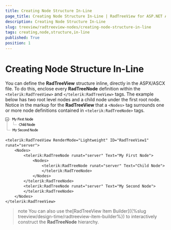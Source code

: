 ```yaml
---
title: Creating Node Structure In-Line
page_title: Creating Node Structure In-Line | RadTreeView for ASP.NET AJAX Documentation
description: Creating Node Structure In-Line
slug: treeview/radtreeview-nodes/creating-node-structure-in-line
tags: creating,node,structure,in-line
published: True
position: 1
---
```


# Creating Node Structure In-Line

You can define the **RadTreeView** structure inline, directly in the ASPX/ASCX file. To do this, enclose every **RadTreeNode** definition within the `<telerik:RadTreeView>` and `</telerik:RadTreeView>` tags. The example below has two root level nodes and a child node under the first root node. Notice in the markup for the **RadTreeView** that a `<Nodes>` tag surrounds one or more node definitions contained in `<telerik:RadTreeNode>` tags.


![RadTreeView Node Structure](images/treeview_nodesstructure.png)

````ASPNET
<telerik:RadTreeView RenderMode="Lightweight" ID="RadTreeView1" runat="server">
    <Nodes>
        <telerik:RadTreeNode runat="server" Text="My First Node">
            <Nodes>
                <telerik:RadTreeNode runat="server" Text="Child Node">
                </telerik:RadTreeNode>
            </Nodes>
        </telerik:RadTreeNode>
        <telerik:RadTreeNode runat="server" Text="My Second Node">
        </telerik:RadTreeNode>
    </Nodes>
</telerik:RadTreeView>
````



>note You can also use the[RadTreeView Item Builder]({%slug treeview/design-time/radtreeview-item-builder%}) to interactively construct the **RadTreeNode** hierarchy.
>


